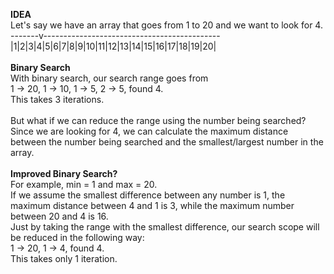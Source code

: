 **IDEA** <br />
Let's say we have an array that goes from 1 to 20 and we want to look for 4.<br />
-------v--------------------------------------------<br />
|1|2|3|4|5|6|7|8|9|10|11|12|13|14|15|16|17|18|19|20|<br />
<br />
**Binary Search** <br />
With binary search, our search range goes from <br />
1 -> 20, 1 -> 10, 1 -> 5, 2 -> 5, found 4. <br />
This takes 3 iterations.<br />
<br />
But what if we can reduce the range using the number being searched?<br />
Since we are looking for 4, we can calculate the maximum distance between the number being searched and the smallest/largest number in the array.<br />
<br />
**Improved Binary Search?** <br />
For example, min = 1 and max = 20.<br />
If we assume the smallest difference between any number is 1, the maximum distance between 4 and 1 is 3, while the maximum number between 20 and 4 is 16.<br />
Just by taking the range with the smallest difference, our search scope will be reduced in the following way:<br />
1 -> 20, 1 -> 4, found 4.<br />
This takes only 1 iteration.<br />
